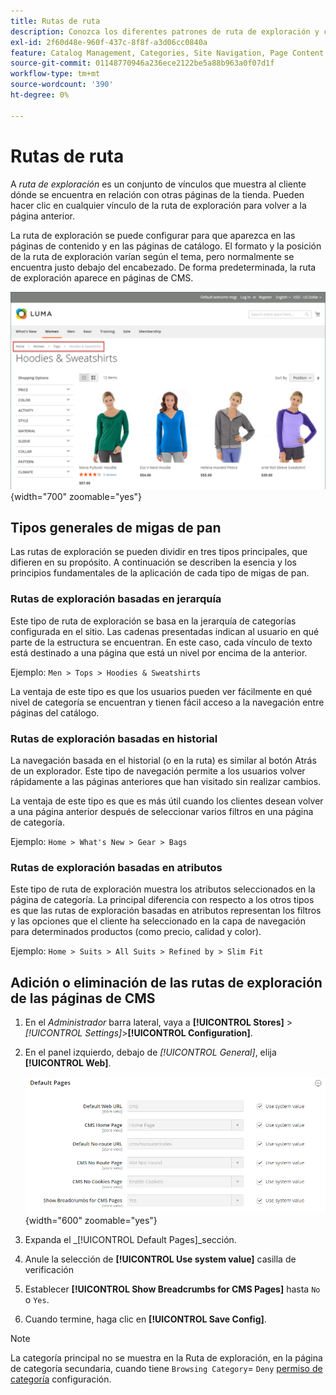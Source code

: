 ```yaml
---
title: Rutas de ruta
description: Conozca los diferentes patrones de ruta de exploración y cómo configurarlos para que aparezcan en las páginas de contenido y catálogo.
exl-id: 2f60d48e-960f-437c-8f8f-a3d06cc0840a
feature: Catalog Management, Categories, Site Navigation, Page Content
source-git-commit: 01148770946a236ece2122be5a88b963a0f07d1f
workflow-type: tm+mt
source-wordcount: '390'
ht-degree: 0%

---
```


# Rutas de ruta

A _ruta de exploración_ es un conjunto de vínculos que muestra al cliente dónde se encuentra en relación con otras páginas de la tienda. Pueden hacer clic en cualquier vínculo de la ruta de exploración para volver a la página anterior.

La ruta de exploración se puede configurar para que aparezca en las páginas de contenido y en las páginas de catálogo. El formato y la posición de la ruta de exploración varían según el tema, pero normalmente se encuentra justo debajo del encabezado. De forma predeterminada, la ruta de exploración aparece en páginas de CMS.

![Ruta de exploración mostrada en la tienda](./assets/storefront-breadcrumb-trail.png){width="700" zoomable="yes"}

## Tipos generales de migas de pan

Las rutas de exploración se pueden dividir en tres tipos principales, que difieren en su propósito. A continuación se describen la esencia y los principios fundamentales de la aplicación de cada tipo de migas de pan.

### Rutas de exploración basadas en jerarquía

Este tipo de ruta de exploración se basa en la jerarquía de categorías configurada en el sitio. Las cadenas presentadas indican al usuario en qué parte de la estructura se encuentran. En este caso, cada vínculo de texto está destinado a una página que está un nivel por encima de la anterior.

Ejemplo: `Men > Tops > Hoodies & Sweatshirts`

La ventaja de este tipo es que los usuarios pueden ver fácilmente en qué nivel de categoría se encuentran y tienen fácil acceso a la navegación entre páginas del catálogo.

### Rutas de exploración basadas en historial

La navegación basada en el historial (o en la ruta) es similar al botón Atrás de un explorador. Este tipo de navegación permite a los usuarios volver rápidamente a las páginas anteriores que han visitado sin realizar cambios.

La ventaja de este tipo es que es más útil cuando los clientes desean volver a una página anterior después de seleccionar varios filtros en una página de categoría.

Ejemplo: `Home > What's New > Gear > Bags`

### Rutas de exploración basadas en atributos

Este tipo de ruta de exploración muestra los atributos seleccionados en la página de categoría. La principal diferencia con respecto a los otros tipos es que las rutas de exploración basadas en atributos representan los filtros y las opciones que el cliente ha seleccionado en la capa de navegación para determinados productos (como precio, calidad y color).

Ejemplo: `Home > Suits > All Suits > Refined by > Slim Fit`

## Adición o eliminación de las rutas de exploración de las páginas de CMS

1. En el _Administrador_ barra lateral, vaya a **[!UICONTROL Stores]** > _[!UICONTROL Settings]_>**[!UICONTROL Configuration]**.

1. En el panel izquierdo, debajo de _[!UICONTROL General]_, elija **[!UICONTROL Web]**.

   ![Mostrar rutas para páginas de CMS](../configuration-reference/general/assets/web-default-pages.png){width="600" zoomable="yes"}

1. Expanda el _[!UICONTROL Default Pages]_sección.

1. Anule la selección de **[!UICONTROL Use system value]** casilla de verificación

1. Establecer **[!UICONTROL Show Breadcrumbs for CMS Pages]** hasta `No` o `Yes`.

1. Cuando termine, haga clic en **[!UICONTROL Save Config]**.

>[!NOTE]
>
>La categoría principal no se muestra en la Ruta de exploración, en la página de categoría secundaria, cuando tiene `Browsing Category`= `Deny` [permiso de categoría](category-permissions.md) configuración.

